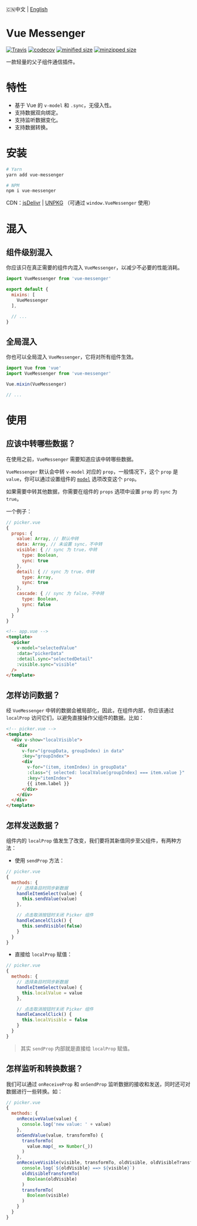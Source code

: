 🇨🇳中文 | [English](./README.md)

# Vue Messenger

[![Travis](https://travis-ci.org/fjc0k/vue-messenger.svg?branch=master)](https://travis-ci.org/fjc0k/vue-messenger)
[![codecov](https://codecov.io/gh/fjc0k/vue-messenger/branch/master/graph/badge.svg)](https://codecov.io/gh/fjc0k/vue-messenger)
[![minified size](https://img.shields.io/badge/minified%20size-1.76%20KB-blue.svg?MIN)](https://github.com/fjc0k/vue-messenger/blob/master/dist/vue-messenger.min.js)
[![minzipped size](https://img.shields.io/badge/minzipped%20size-875%20B-blue.svg?MZIP)](https://github.com/fjc0k/vue-messenger/blob/master/dist/vue-messenger.min.js)

一款轻量的父子组件通信插件。

# 特性

- 基于 Vue 的 `v-model` 和 `.sync`，无侵入性。
- 支持数据双向绑定。
- 支持监听数据变化。
- 支持数据转换。

# 安装

```bash
# Yarn
yarn add vue-messenger

# NPM
npm i vue-messenger
```

CDN：[jsDelivr](//www.jsdelivr.com/package/npm/vue-messenger) | [UNPKG](//unpkg.com/vue-messenger/) （可通过 `window.VueMessenger` 使用）

# 混入

## 组件级别混入

你应该只在真正需要的组件内混入 `VueMessenger`，以减少不必要的性能消耗。

```js
import VueMessenger from 'vue-messenger'

export default {
  mixins: [
    VueMessenger
  ],

  // ...
}
```

## 全局混入

你也可以全局混入 `VueMessenger`，它将对所有组件生效。

```js
import Vue from 'vue'
import VueMessenger from 'vue-messenger'

Vue.mixin(VueMessenger)

// ...
```


# 使用

## 应该中转哪些数据？

在使用之前，`VueMessenger` 需要知道应该中转哪些数据。

`VueMessenger` 默认会中转 `v-model` 对应的 `prop`，一般情况下，这个 `prop` 是 `value`，你可以通过设置组件的 [`model`](https://cn.vuejs.org/v2/api/#model) 选项改变这个 `prop`。

如果需要中转其他数据，你需要在组件的 `props` 选项中设置 `prop` 的 `sync` 为 `true`。

一个例子：

```js
// picker.vue
{
  props: {
    value: Array, // 默认中转
    data: Array, // 未设置 sync，不中转
    visible: { // sync 为 true，中转
      type: Boolean,
      sync: true
    },
    detail: { // sync 为 true，中转
      type: Array,
      sync: true
    },
    cascade: { // sync 为 false，不中转
      type: Boolean,
      sync: false
    }
  }
}
```

```html
<!-- app.vue -->
<template>
  <picker
    v-model="selectedValue"
    :data="pickerData"
    :detail.sync="selectedDetail"
    :visible.sync="visible"
  />
</template>
```

## 怎样访问数据？

经 `VueMessenger` 中转的数据会被局部化，因此，在组件内部，你应该通过 `localProp` 访问它们，以避免直接操作父组件的数据。比如：

```html
<!-- picker.vue -->
<template>
  <div v-show="localVisible">
    <div
      v-for="(groupData, groupIndex) in data"
      :key="groupIndex">
      <div
        v-for="(item, itemIndex) in groupData"
        :class="{ selected: localValue[groupIndex] === item.value }"
        :key="itemIndex">
        {{ item.label }}
      </div>
    </div>
  </div>
</template>
```

## 怎样发送数据？

组件内的 `localProp` 值发生了改变，我们要将其新值同步至父组件，有两种方法：

- 使用 `sendProp` 方法：

```js
// picker.vue
{
  methods: {
    // 选择条目时同步新数据
    handleItemSelect(value) {
      this.sendValue(value)
    },

    // 点击取消按钮时关闭 Picker 组件
    handleCancelClick() {
      this.sendVisible(false)
    }
  }
}
```

- 直接给 `localProp` 赋值：

```js
// picker.vue
{
  methods: {
    // 选择条目时同步新数据
    handleItemSelect(value) {
      this.localValue = value
    },

    // 点击取消按钮时关闭 Picker 组件
    handleCancelClick() {
      this.localVisible = false
    }
  }
}
```

> 其实 `sendProp` 内部就是直接给 `localProp` 赋值。


## 怎样监听和转换数据？

我们可以通过 `onReceiveProp` 和 `onSendProp` 监听数据的接收和发送，同时还可对数据进行一些转换。如：

```js
// picker.vue
{
  methods: {
    onReceiveValue(value) {
      console.log('new value: ' + value)
    },
    onSendValue(value, transformTo) {
      transformTo(
        value.map(_ => Number(_))
      )
    },
    onReceiveVisible(visible, transformTo, oldVisible, oldVisibleTransformTo) {
      console.log(`${oldVisible} ==> ${visible}`)
      oldVisibleTransformTo(
        Boolean(oldVisible)
      )
      transformTo(
        Boolean(visible)
      )
    }
  }
}
```

